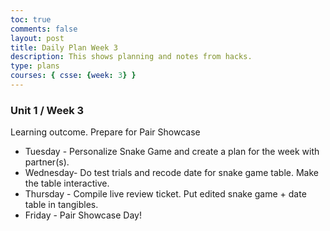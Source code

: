 ```yaml
---
toc: true
comments: false
layout: post
title: Daily Plan Week 3
description: This shows planning and notes from hacks.
type: plans
courses: { csse: {week: 3} }
---
```


### Unit 1 / Week 3
Learning outcome. Prepare for Pair Showcase
- Tuesday - Personalize Snake Game and create a plan for the week with partner(s).
- Wednesday- Do test trials and recode date for snake game table. Make the table interactive.
- Thursday - Compile live review ticket. Put edited snake game + date table in tangibles.
- Friday - Pair Showcase Day!


